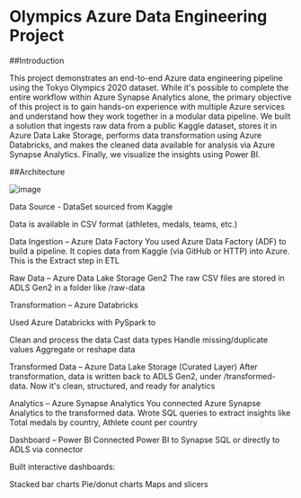 # Olympics Azure Data Engineering Project

##Introduction

This project demonstrates an end-to-end Azure data engineering pipeline using the Tokyo Olympics 2020 dataset. While it's possible to complete the entire workflow within Azure Synapse Analytics alone, the primary objective of this project is to gain hands-on experience with multiple Azure services and understand how they work together in a modular data pipeline.
We built a solution that ingests raw data from a public Kaggle dataset, stores it in Azure Data Lake Storage, performs data transformation using Azure Databricks, and makes the cleaned data available for analysis via Azure Synapse Analytics. Finally, we visualize the insights using Power BI.

##Architecture

![image](https://github.com/user-attachments/assets/0ce4964a-8e3e-4ac7-b43f-c5258f8d89ec)

Data Source -  DataSet sourced from Kaggle

Data is available in CSV format (athletes, medals, teams, etc.)

Data Ingestion – Azure Data Factory
You used Azure Data Factory (ADF) to build a pipeline. It copies data from Kaggle (via GitHub or HTTP) into Azure. This is the Extract step in ETL

Raw Data – Azure Data Lake Storage Gen2
The raw CSV files are stored in ADLS Gen2 in a folder like /raw-data

Transformation – Azure Databricks

Used Azure Databricks with PySpark to

Clean and process the data
Cast data types
Handle missing/duplicate values
Aggregate or reshape data

Transformed Data – Azure Data Lake Storage (Curated Layer)
After transformation, data is written back to ADLS Gen2, under /transformed-data. Now it's clean, structured, and ready for analytics

Analytics – Azure Synapse Analytics
You connected Azure Synapse Analytics to the transformed data. Wrote SQL queries to extract insights like Total medals by country, Athlete count per country

Dashboard – Power BI
Connected Power BI to Synapse SQL or directly to ADLS via connector

Built interactive dashboards:

Stacked bar charts
Pie/donut charts
Maps and slicers
